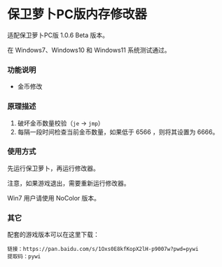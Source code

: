 # 保卫萝卜PC版内存修改器

适配保卫萝卜PC版 1.0.6 Beta 版本。

在 Windows7、Windows10 和 Windows11 系统测试通过。

### 功能说明

- 金币修改

### 原理描述

1. 破坏金币数量校验（`je` -> `jmp`）
2. 每隔一段时间检查当前金币数量，如果低于 6566 ，则将其设置为 6666。

### 使用方式

先运行保卫萝卜，再运行修改器。

注意，如果游戏退出，需要重新运行修改器。

Win7 用户请使用 NoColor 版本。

### 其它

配套的游戏版本可以在这里下载：

```
链接：https://pan.baidu.com/s/1Oxs0E8kfKopX2lH-p9007w?pwd=pywi
提取码：pywi
```